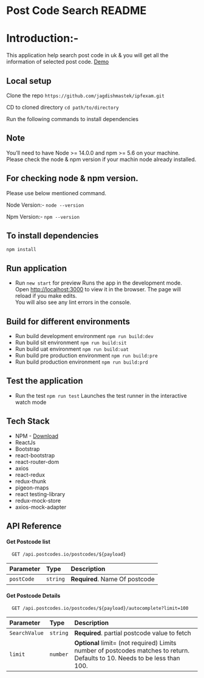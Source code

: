 # Post Code Search README #

# Introduction:- 
This application help search post code in uk & you will get all the information of selected post code. 
[Demo](https://jagdishmastek.github.io/postcodesearch/)

## Local setup ##
Clone the repo
`https://github.com/jagdishmastek/ipfexam.git`

CD to cloned directory
`cd path/to/directory`

Run the following commands to install dependencies
## Note ## 
You’ll need to have Node >= 14.0.0 and npm >= 5.6 on your machine. 
Please check the node & npm version if your machin node already installed. 



## For checking node & npm version. ##
Please use below mentioned command.

Node Version:- `node --version`


Npm Version:- `npm --version`



## To install dependencies ##
`npm install`


## Run application ##
* Run `new start` for preview
Runs the app in the development mode.\
Open [http://localhost:3000](http://localhost:3000) to view it in the browser.
The page will reload if you make edits.\
You will also see any lint errors in the console.

## Build for different environments ##
* Run build development environment `npm run build:dev`
* Run build sit environment `npm run build:sit`
* Run build uat environment `npm run build:uat`
* Run build pre production environment `npm run build:pre`
* Run build production environment `npm run build:prd`

## Test the application ##
* Run the test `npm run test`
Launches the test runner in the interactive watch mode

## Tech Stack ##
* NPM - [Download](https://nodejs.org/en/download/)
* ReactJs
* Bootstrap
* react-bootstrap
* react-router-dom
* axios
* react-redux
* redux-thunk
* pigeon-maps
* react testing-library
* redux-mock-store
* axios-mock-adapter

## API Reference

#### Get Postcode list

```http
  GET /api.postcodes.io/postcodes/${payload}
```

| Parameter  | Type     | Description                    |
| :--------- | :------- | :----------------------------- |
| `postCode` | `string` | **Required**. Name Of postcode
        

#### Get Postcode Details

```http
  GET /api.postcodes.io/postcodes/${payload}/autocomplete?limit=100
```

| Parameter     | Type     | Description                                   |
| :------------ | :------- | :-------------------------------------------- |
| `SearchValue` | `string` | **Required**. partial postcode value to fetch |
| `limit`    | `number` | **Optional**  limit= (not required) Limits number of postcodes matches to return. Defaults to 10. Needs to be less than 100. 

